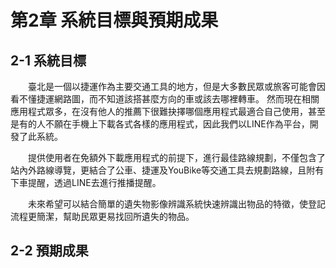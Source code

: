 # 第2章	系統目標與預期成果
## 2-1 系統目標
&emsp;&emsp;臺北是一個以捷運作為主要交通工具的地方，但是大多數民眾或旅客可能會因看不懂捷運網路圖，而不知道該搭甚麼方向的車或該去哪裡轉車。
然而現在相關應用程式眾多，在沒有他人的推薦下很難抉擇哪個應用程式最適合自己使用，甚至是有的人不願在手機上下載各式各樣的應用程式，因此我們以LINE作為平台，開發了此系統。

&emsp;&emsp;提供使用者在免額外下載應用程式的前提下，進行最佳路線規劃，不僅包含了站內外路線導覽，更結合了公車、捷運及YouBike等交通工具去規劃路線，且附有下車提醒，透過LINE去進行推播提醒。

&emsp;&emsp;未來希望可以結合簡單的遺失物影像辨識系統快速辨識出物品的特徵，使登記流程更簡潔，幫助民眾更易找回所遺失的物品。


## 2-2 預期成果

